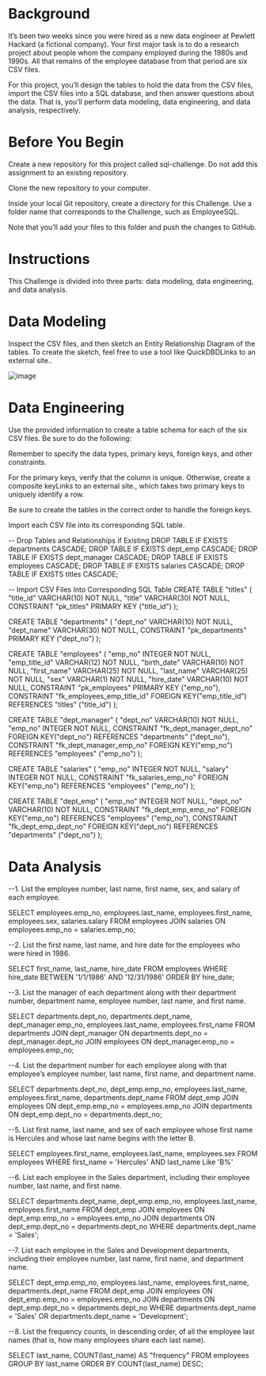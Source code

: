 # Background
It’s been two weeks since you were hired as a new data engineer at Pewlett Hackard (a fictional company). Your first major task is to do a research project about people whom the company employed during the 1980s and 1990s. All that remains of the employee database from that period are six CSV files.

For this project, you’ll design the tables to hold the data from the CSV files, import the CSV files into a SQL database, and then answer questions about the data. That is, you’ll perform data modeling, data engineering, and data analysis, respectively.

# Before You Begin
Create a new repository for this project called sql-challenge. Do not add this assignment to an existing repository.

Clone the new repository to your computer.

Inside your local Git repository, create a directory for this Challenge. Use a folder name that corresponds to the Challenge, such as EmployeeSQL.

Note that you’ll add your files to this folder and push the changes to GitHub.


# Instructions
This Challenge is divided into three parts: data modeling, data engineering, and data analysis.

# Data Modeling
Inspect the CSV files, and then sketch an Entity Relationship Diagram of the tables. To create the sketch, feel free to use a tool like QuickDBDLinks to an external site..

![image](https://github.com/seanrubin/sql-challenge/assets/31460184/71384bc5-e049-4244-83ab-f5524b60ce64)


# Data Engineering
Use the provided information to create a table schema for each of the six CSV files. Be sure to do the following:

Remember to specify the data types, primary keys, foreign keys, and other constraints.

For the primary keys, verify that the column is unique. Otherwise, create a composite keyLinks to an external site., which takes two primary keys to uniquely identify a row.

Be sure to create the tables in the correct order to handle the foreign keys.

Import each CSV file into its corresponding SQL table.


-- Drop Tables and Relationships if Existing
DROP TABLE IF EXISTS departments CASCADE;
DROP TABLE IF EXISTS dept_emp CASCADE;
DROP TABLE IF EXISTS dept_manager CASCADE;
DROP TABLE IF EXISTS employees CASCADE;
DROP TABLE IF EXISTS salaries CASCADE;
DROP TABLE IF EXISTS titles CASCADE;

 
-- Import CSV Files Into Corresponding SQL Table
CREATE TABLE "titles" (
    "title_id" VARCHAR(10)   NOT NULL,
    "title" VARCHAR(30)   NOT NULL,
    CONSTRAINT "pk_titles" PRIMARY KEY ("title_id")
);

CREATE TABLE "departments" (
    "dept_no" VARCHAR(10)   NOT NULL,
    "dept_name" VARCHAR(30)   NOT NULL,
    CONSTRAINT "pk_departments" PRIMARY KEY ("dept_no")
);

CREATE TABLE "employees" (
    "emp_no" INTEGER   NOT NULL,
    "emp_title_id" VARCHAR(12)   NOT NULL,
    "birth_date" VARCHAR(10)   NOT NULL,
    "first_name" VARCHAR(25)   NOT NULL,
    "last_name" VARCHAR(25)   NOT NULL,
    "sex" VARCHAR(1)   NOT NULL,
    "hire_date" VARCHAR(10)   NOT NULL,
    CONSTRAINT "pk_employees" PRIMARY KEY ("emp_no"),
    CONSTRAINT "fk_employees_emp_title_id" FOREIGN KEY("emp_title_id") REFERENCES "titles" ("title_id")
);

CREATE TABLE "dept_manager" (
    "dept_no" VARCHAR(10)   NOT NULL,
    "emp_no" INTEGER   NOT NULL,
    CONSTRAINT "fk_dept_manager_dept_no" FOREIGN KEY("dept_no") REFERENCES "departments" ("dept_no"),
    CONSTRAINT "fk_dept_manager_emp_no" FOREIGN KEY("emp_no") REFERENCES "employees" ("emp_no")
);

CREATE TABLE "salaries" (
    "emp_no" INTEGER   NOT NULL,
    "salary" INTEGER   NOT NULL,
    CONSTRAINT "fk_salaries_emp_no" FOREIGN KEY("emp_no") REFERENCES "employees" ("emp_no")
);

CREATE TABLE "dept_emp" (
    "emp_no" INTEGER   NOT NULL,
    "dept_no" VARCHAR(10)   NOT NULL,
    CONSTRAINT "fk_dept_emp_emp_no" FOREIGN KEY("emp_no") REFERENCES "employees" ("emp_no"),
    CONSTRAINT "fk_dept_emp_dept_no" FOREIGN KEY("dept_no") REFERENCES "departments" ("dept_no")
);

# Data Analysis

--1. List the employee number, last name, first name, sex, and salary of each employee.

SELECT employees.emp_no, employees.last_name, employees.first_name, employees.sex, salaries.salary
FROM employees
JOIN salaries
ON employees.emp_no = salaries.emp_no;


--2. List the first name, last name, and hire date for the employees who were hired in 1986.

SELECT first_name, last_name, hire_date 
FROM employees
WHERE hire_date BETWEEN '1/1/1986' AND '12/31/1986'
ORDER BY hire_date;

--3. List the manager of each department along with their department number, department name, employee number, last name, and first name.

SELECT departments.dept_no, departments.dept_name, dept_manager.emp_no, employees.last_name, employees.first_name
FROM departments
JOIN dept_manager
ON departments.dept_no = dept_manager.dept_no
JOIN employees
ON dept_manager.emp_no = employees.emp_no;

--4. List the department number for each employee along with that employee’s employee number, last name, first name, and department name.

SELECT departments.dept_no, dept_emp.emp_no, employees.last_name, employees.first_name, departments.dept_name
FROM dept_emp
JOIN employees
ON dept_emp.emp_no = employees.emp_no
JOIN departments
ON dept_emp.dept_no = departments.dept_no;

--5. List first name, last name, and sex of each employee whose first name is Hercules and whose last name begins with the letter B.

SELECT employees.first_name, employees.last_name, employees.sex
FROM employees
WHERE first_name = 'Hercules'
AND last_name Like 'B%'

--6. List each employee in the Sales department, including their employee number, last name, and first name.

SELECT departments.dept_name, dept_emp.emp_no, employees.last_name, employees.first_name
FROM dept_emp
JOIN employees
ON dept_emp.emp_no = employees.emp_no
JOIN departments
ON dept_emp.dept_no = departments.dept_no
WHERE departments.dept_name = 'Sales';

--7. List each employee in the Sales and Development departments, including their employee number, last name, first name, and department name.

SELECT dept_emp.emp_no, employees.last_name, employees.first_name, departments.dept_name
FROM dept_emp
JOIN employees
ON dept_emp.emp_no = employees.emp_no
JOIN departments
ON dept_emp.dept_no = departments.dept_no
WHERE departments.dept_name = 'Sales' 
OR departments.dept_name = 'Development';

--8. List the frequency counts, in descending order, of all the employee last names (that is, how many employees share each last name).

SELECT last_name,
COUNT(last_name) AS "frequency"
FROM employees
GROUP BY last_name
ORDER BY
COUNT(last_name) DESC;
